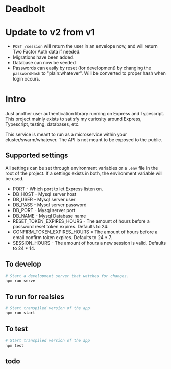 # Deadbolt 

# Update to v2 from v1

- `POST /session` will return the user in an envelope now, and will return Two Factor Auth data if needed.
- Migrations have been added.
- Database can now be seeded
- Passwords can easily by reset (for development) by changing the `passwordHash` to "plain:whatever". Will be converted to proper hash when login occurs.

# Intro

Just another user authentication library running on Express and Typescript. This project mainly exists to satisfy my curiosity around Express, Typescript, testing, databases, etc.

This service is meant to run as a microservice within your cluster/swarm/whatever. The API is not meant to be exposed to the public.

## Supported settings

All settings can be set through environment variables or a `.env` file in the root of the project. If a settings exists in both, the environment variable will be used.

- PORT - Which port to let Express listen on.
- DB_HOST - Mysql server host
- DB_USER - Mysql server user
- DB_PASS - Mysql server password
- DB_PORT - Mysql server port
- DB_NAME - Mysql Database name
- RESET_TOKEN_EXPIRES_HOURS - The amount of hours before a password reset token expires. Defaults to 24.
- CONFIRM_TOKEN_EXPIRES_HOURS = The amount of hours before a email confirm token expires. Defaults to 24 * 7.
- SESSION_HOURS - The amount of hours a new session is valid. Defaults to 24 * 14.

## To develop

```sh
# Start a development server that watches for changes.
npm run serve 
```

## To run for realsies

```sh
# Start transpiled version of the app
npm run start
```

## To test

```sh
# Start transpiled version of the app
npm test
```

## todo